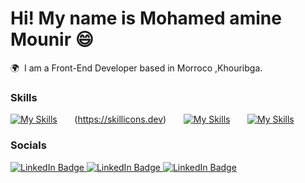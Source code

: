 # Hi! My name is Mohamed amine Mounir 😄

🌍  I am a Front-End Developer based in Morroco ,Khouribga.
<br/>

### Skills

[![My Skills](https://skillicons.dev/icons?i=html,css)](https://skillicons.dev) &nbsp;&nbsp;&nbsp;&nbsp;&nbsp; (https://skillicons.dev) &nbsp;&nbsp;&nbsp;&nbsp;&nbsp; [![My Skills](https://skillicons.dev/icons?i=react,next)](https://skillicons.dev) &nbsp;&nbsp;&nbsp;&nbsp;&nbsp; [![My Skills](https://skillicons.dev/icons?i=tailwind)](https://skillicons.dev) &nbsp;&nbsp;&nbsp;&nbsp;&nbsp;
<br/>

### Socials

<div id="badges">
  <a href="www.linkedin.com/in/mohamed-amine-mounir/">
    <img src="https://img.shields.io/badge/LinkedIn-blue?style=for-the-badge&logo=linkedin&logoColor=white" alt="LinkedIn Badge"/>
  </a>  <a href="www.linkedin.com/in/mohamed-amine-mounir/">
    <img src="https://img.shields.io/badge/LinkedIn-blue?style=for-the-badge&logo=linkedin&logoColor=white" alt="LinkedIn Badge"/>
  </a>  <a href="www.linkedin.com/in/mohamed-amine-mounir/">
    <img src="https://img.shields.io/badge/LinkedIn-blue?style=for-the-badge&logo=linkedin&logoColor=white" alt="LinkedIn Badge"/>
  </a>
</div>
